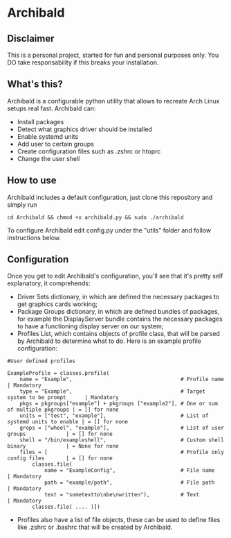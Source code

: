 # Archibald
## Disclaimer
This is a personal project, started for fun and personal purposes only. You DO take responsability if this breaks your installation. 

## What's this?
Archibald is a configurable python utility that allows to recreate Arch Linux setups real fast. Archibald can:
- Install packages
- Detect what graphics driver should be installed
- Enable systemd units
- Add user to certain groups
- Create configuration files such as .zshrc or htoprc
- Change the user shell

## How to use
Archibald includes a default configuration, just clone this repository and simply run
```
cd Archibald && chmod +x archibald.py && sudo ./archibald
```
To configure Archibald edit config.py under the "utils" folder and follow instructions below.

## Configuration
Once you get to edit Archibald's configuration, you'll see that it's pretty self explanatory, it comprehends:
- Driver Sets dictionary, in which are defined the necessary packages to get graphics cards working;
- Package Groups dictionary, in which are defined bundles of packages, for example the DisplayServer bundle contains the necessary packages to have a functioning display server on our system;
- Profiles List, which contains objects of profile class, that will be parsed by Archibald to determine what to do. Here is an example profile configuration:
```
#User defined profiles

ExampleProfile = classes.profile(
    name = "Example",                                   # Profile name                    | Mandatory
    type = "Example",                                   # Target system to be prompt      | Mandatory
    pkgs = pkgroups["example"] + pkgroups ["example2"], # One or sum of multiple pkgroups | = [] for none
    units = ["test", "example"],                        # List of systemd units to enable | = [] for none
    grops = ["wheel", "example"],                       # List of user groups             | = [] for none
    shell = "/bin/exampleshell",                        # Custom shell binary             | = None for none
    files = [                                           # Profile only config files       | = [] for none
        classes.file(
            name = "ExampleConfig",                     # File name                       | Mandatory
            path = "example/path",                      # File path                       | Mandatory
            text = "sometextto\nbe\nwritten"),          # Text                            | Mandatory
        classes.file( .... )])
```
- Profiles also have a list of file objects, these can be used to define files like .zshrc or .bashrc that will be created by Archibald.
